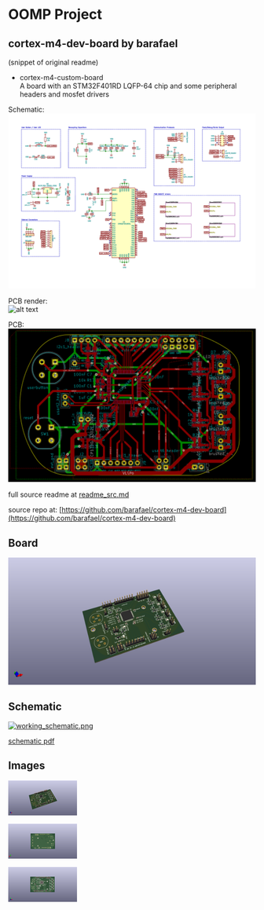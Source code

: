 # OOMP Project  
## cortex-m4-dev-board  by barafael  
  
(snippet of original readme)  
  
- cortex-m4-custom-board  
A board with an STM32F401RD LQFP-64 chip and some peripheral headers and mosfet drivers  
  
Schematic:  
![alt text](https://raw.githubusercontent.com/barafael/cortex-m4-custom-board/master/protoboard/protoboard-page1.png)  
  
PCB render:  
![alt text](https://raw.githubusercontent.com/barafael/cortex-m4-dev-board/master/protoboard/pcb_render.png)  
  
PCB:  
![alt text](https://raw.githubusercontent.com/barafael/cortex-m4-custom-board/master/protoboard/circuit_board.png)  
  
  full source readme at [readme_src.md](readme_src.md)  
  
source repo at: [https://github.com/barafael/cortex-m4-dev-board](https://github.com/barafael/cortex-m4-dev-board)  
## Board  
  
[![working_3d.png](working_3d_600.png)](working_3d.png)  
## Schematic  
  
[![working_schematic.png](working_schematic_600.png)](working_schematic.png)  
  
[schematic pdf](working_schematic.pdf)  
## Images  
  
[![working_3d.png](working_3d_140.png)](working_3d.png)  
  
[![working_3d_back.png](working_3d_back_140.png)](working_3d_back.png)  
  
[![working_3d_front.png](working_3d_front_140.png)](working_3d_front.png)  
